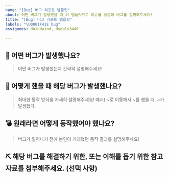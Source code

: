 ```yaml
---
name: "[Bug] 버그 리포트 템플릿"
about: 어떤 버그가 발생했을 때 이 템플릿으로 이슈를 생성해 버그를 설명해주세요!
title: "[Bug] 버그 리포트 템플릿"
labels: "\U0001F41E bug"
assignees: daindaind, dydals3440

---
```


## 🐞 어떤 버그가 발생했나요?
> 어떤 버그가 발생했는지 간략히 설명해주세요!

## 🍠  어떻게 했을 때 해당 버그가 발생했나요?
> 최대한 동작 방식을 자세히 설명해주세요!
> 예시) ~로 이동해서 ~를 했을 때, ~가 발생했다.

## 💣 원래라면 어떻게 동작했어야 했나요?
> 버그가 일어나기 전에 본인이 기대했던 동작 결과를 설명해주세요!

## ⛏️  해당 버그를 해결하기 위한, 또는 이해를 돕기 위한 참고 자료를 첨부해주세요. (선택 사항)
